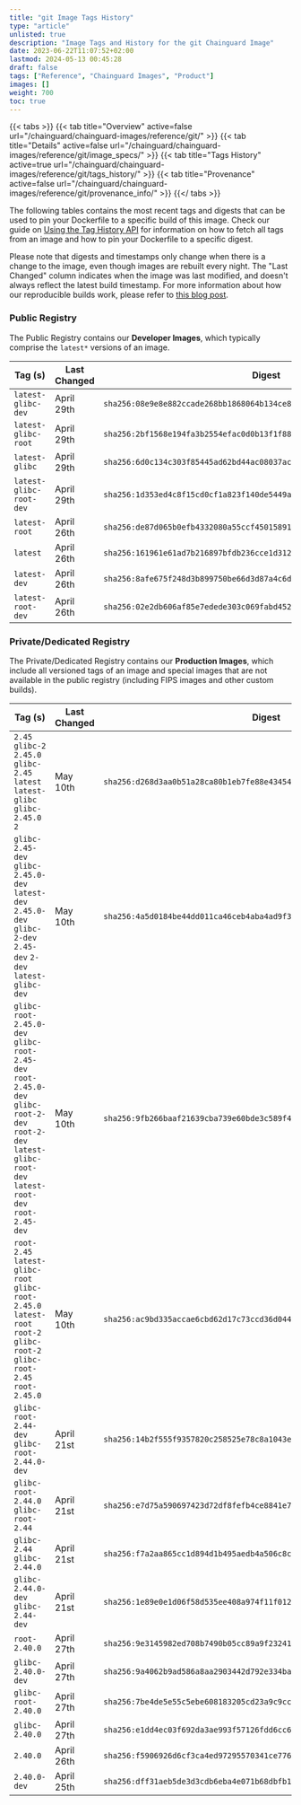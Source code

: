 ```yaml
---
title: "git Image Tags History"
type: "article"
unlisted: true
description: "Image Tags and History for the git Chainguard Image"
date: 2023-06-22T11:07:52+02:00
lastmod: 2024-05-13 00:45:28
draft: false
tags: ["Reference", "Chainguard Images", "Product"]
images: []
weight: 700
toc: true
---
```


{{< tabs >}}
{{< tab title="Overview" active=false url="/chainguard/chainguard-images/reference/git/" >}}
{{< tab title="Details" active=false url="/chainguard/chainguard-images/reference/git/image_specs/" >}}
{{< tab title="Tags History" active=true url="/chainguard/chainguard-images/reference/git/tags_history/" >}}
{{< tab title="Provenance" active=false url="/chainguard/chainguard-images/reference/git/provenance_info/" >}}
{{</ tabs >}}

The following tables contains the most recent tags and digests that can be used to pin your Dockerfile to a specific build of this image. Check our guide on [Using the Tag History API](/chainguard/chainguard-images/using-the-tag-history-api/) for information on how to fetch all tags from an image and how to pin your Dockerfile to a specific digest.

Please note that digests and timestamps only change when there is a change to the image, even though images are rebuilt every night. The "Last Changed" column indicates when the image was last modified, and doesn't always reflect the latest build timestamp. For more information about how our reproducible builds work, please refer to [this blog post](https://www.chainguard.dev/unchained/reproducing-chainguards-reproducible-image-builds).

### Public Registry
The Public Registry contains our **Developer Images**, which typically comprise the `latest*` versions of an image.

| Tag (s)                  | Last Changed | Digest                                                                    |
|--------------------------|--------------|---------------------------------------------------------------------------|
|  `latest-glibc-dev`      | April 29th   | `sha256:08e9e8e882ccade268bb1868064b134ce8e37ac54976d2f258bb0a54f68333b2` |
|  `latest-glibc-root`     | April 29th   | `sha256:2bf1568e194fa3b2554efac0d0b13f1f88a555017dcd54748088c3f04cdde1f9` |
|  `latest-glibc`          | April 29th   | `sha256:6d0c134c303f85445ad62bd44ac08037ac0fc6008e27a82fc6d4fb66874de096` |
|  `latest-glibc-root-dev` | April 29th   | `sha256:1d353ed4c8f15cd0cf1a823f140de5449abfd4caa18523daf1a4295eb265ee61` |
|  `latest-root`           | April 26th   | `sha256:de87d065b0efb4332080a55ccf45015891fce6aa9ee6101730779850d4634a56` |
|  `latest`                | April 26th   | `sha256:161961e61ad7b216897bfdb236cce1d3129cefe6a0b362c3842d7db03c6dede7` |
|  `latest-dev`            | April 26th   | `sha256:8afe675f248d3b899750be66d3d87a4c6ddb591bcf8075d6a0323641869b7068` |
|  `latest-root-dev`       | April 26th   | `sha256:02e2db606af85e7edede303c069fabd45290c7664682fb5c7a8d4c2e8e19f157` |


### Private/Dedicated Registry
The Private/Dedicated Registry contains our **Production Images**, which include all versioned tags of an image and special images that are not available in the public registry (including FIPS images and other custom builds).

| Tag (s)                                                                                                                                                    | Last Changed | Digest                                                                    |
|------------------------------------------------------------------------------------------------------------------------------------------------------------|--------------|---------------------------------------------------------------------------|
|  `2.45` `glibc-2` `2.45.0` `glibc-2.45` `latest` `latest-glibc` `glibc-2.45.0` `2`                                                                         | May 10th     | `sha256:d268d3aa0b51a28ca80b1eb7fe88e43454d1f9a63d26f63e92fcb402b022ee37` |
|  `glibc-2.45-dev` `glibc-2.45.0-dev` `latest-dev` `2.45.0-dev` `glibc-2-dev` `2.45-dev` `2-dev` `latest-glibc-dev`                                         | May 10th     | `sha256:4a5d0184be44dd011ca46ceb4aba4ad9f3dc6fd898255085c31595d05a3cb7b4` |
|  `glibc-root-2.45.0-dev` `glibc-root-2.45-dev` `root-2.45.0-dev` `glibc-root-2-dev` `root-2-dev` `latest-glibc-root-dev` `latest-root-dev` `root-2.45-dev` | May 10th     | `sha256:9fb266baaf21639cba739e60bde3c589f4e6f631cdcb8344e7e1ceaa781e6090` |
|  `root-2.45` `latest-glibc-root` `glibc-root-2.45.0` `latest-root` `root-2` `glibc-root-2` `glibc-root-2.45` `root-2.45.0`                                 | May 10th     | `sha256:ac9bd335accae6cbd62d17c73ccd36d04478ecf4be03c4cbc04ea22fa0737125` |
|  `glibc-root-2.44-dev` `glibc-root-2.44.0-dev`                                                                                                             | April 21st   | `sha256:14b2f555f9357820c258525e78c8a1043e2b3cfeb5cd65c90f5b42c10277bd7b` |
|  `glibc-root-2.44.0` `glibc-root-2.44`                                                                                                                     | April 21st   | `sha256:e7d75a590697423d72df8fefb4ce8841e7b38cc89c7804f404dae9b3b7b0b11b` |
|  `glibc-2.44` `glibc-2.44.0`                                                                                                                               | April 21st   | `sha256:f7a2aa865cc1d894d1b495aedb4a506c8c3beb6bb2aff6e674b095212b67dfd8` |
|  `glibc-2.44.0-dev` `glibc-2.44-dev`                                                                                                                       | April 21st   | `sha256:1e89e0e1d06f58d535ee408a974f11f01233d776fe743188775cd36fb2532d58` |
|  `root-2.40.0`                                                                                                                                             | April 27th   | `sha256:9e3145982ed708b7490b05cc89a9f232412718c035f56915e7481fe508533d3e` |
|  `glibc-2.40.0-dev`                                                                                                                                        | April 27th   | `sha256:9a4062b9ad586a8aa2903442d792e334ba808cfa230acd6da1cf29fc0264e696` |
|  `glibc-root-2.40.0`                                                                                                                                       | April 27th   | `sha256:7be4de5e55c5ebe608183205cd23a9c9cc4df8df4d681971fb5a3c2de73a4f84` |
|  `glibc-2.40.0`                                                                                                                                            | April 27th   | `sha256:e1dd4ec03f692da3ae993f57126fdd6cc600daa7af01291369fd3eebc86521f7` |
|  `2.40.0`                                                                                                                                                  | April 26th   | `sha256:f5906926d6cf3ca4ed97295570341ce776674716e70b6783c87e59f278bf5cbf` |
|  `2.40.0-dev`                                                                                                                                              | April 25th   | `sha256:dff31aeb5de3d3cdb6eba4e071b68dbfb1d8616864add22b616dca7b4a4165bc` |

